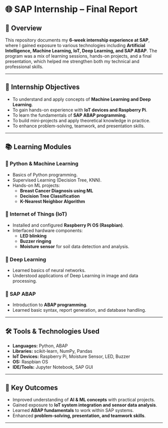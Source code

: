 # 🌐 SAP Internship – Final Report  

## 📌 Overview  
This repository documents my **6-week internship experience at SAP**, where I gained exposure to various technologies including **Artificial Intelligence, Machine Learning, IoT, Deep Learning, and SAP ABAP**. The program was a mix of learning sessions, hands-on projects, and a final presentation, which helped me strengthen both my technical and professional skills.  

---

## 🎯 Internship Objectives  
- To understand and apply concepts of **Machine Learning and Deep Learning**.  
- To gain hands-on experience with **IoT devices and Raspberry Pi**.  
- To learn the fundamentals of **SAP ABAP programming**.  
- To build mini-projects and apply theoretical knowledge in practice.  
- To enhance problem-solving, teamwork, and presentation skills.  

---

## 📚 Learning Modules  

### 🔹 Python & Machine Learning  
- Basics of Python programming.  
- Supervised Learning (Decision Tree, KNN).  
- Hands-on ML projects:  
  - **Breast Cancer Diagnosis using ML**  
  - **Decision Tree Classification**  
  - **K-Nearest Neighbor Algorithm**  

### 🔹 Internet of Things (IoT)  
- Installed and configured **Raspberry Pi OS (Raspbian)**.  
- Interfaced hardware components:  
  - **LED blinking**  
  - **Buzzer ringing**  
  - **Moisture sensor** for soil data detection and analysis.  

### 🔹 Deep Learning  
- Learned basics of neural networks.  
- Understood applications of Deep Learning in image and data processing.  

### 🔹 SAP ABAP  
- Introduction to **ABAP programming**.  
- Learned basic syntax, report generation, and database handling.  

---

## 🛠️ Tools & Technologies Used  
- **Languages:** Python, ABAP  
- **Libraries:** scikit-learn, NumPy, Pandas  
- **IoT Devices:** Raspberry Pi, Moisture Sensor, LED, Buzzer  
- **OS:** Raspbian OS  
- **IDE/Tools:** Jupyter Notebook, SAP GUI  

---

## 📑 Key Outcomes  
- Improved understanding of **AI & ML concepts** with practical projects.  
- Gained exposure to **IoT system integration and sensor data analysis**.  
- Learned **ABAP fundamentals** to work within SAP systems.  
- Enhanced **problem-solving, presentation, and teamwork skills**.  

---




